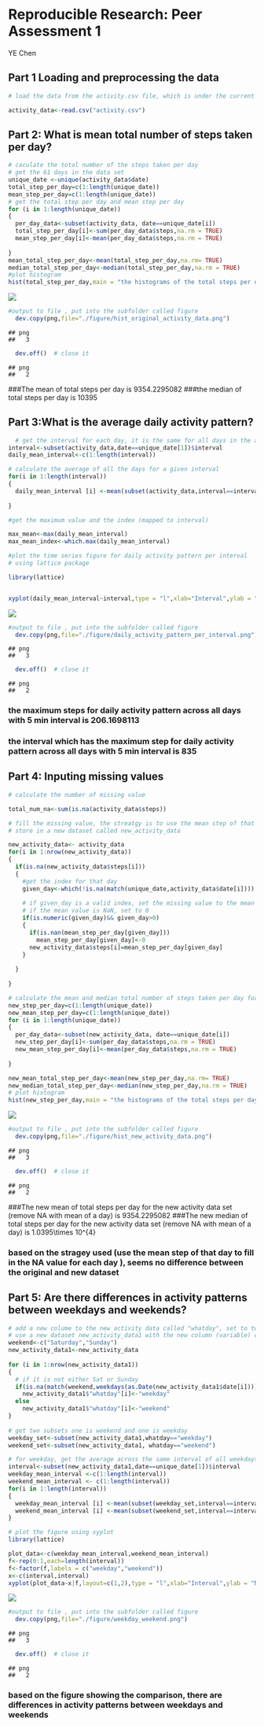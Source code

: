 # Reproducible Research: Peer Assessment 1
YE Chen  


## Part 1 Loading and preprocessing the data


```r
# load the data from the activity.csv file, which is under the current diretory

activity_data<-read.csv("activity.csv")
```


## Part 2: What is mean total number of steps taken per day?


```r
# caculate the total number of the steps taken per day 
# get the 61 days in the data set
unique_date <-unique(activity_data$date)
total_step_per_day=c(1:length(unique_date))
mean_step_per_day=c(1:length(unique_date))
# get the total step per day and mean step per day
for (i in 1:length(unique_date))
{
  per_day_data<-subset(activity_data, date==unique_date[i])
  total_step_per_day[i]<-sum(per_day_data$steps,na.rm = TRUE)
  mean_step_per_day[i]<-mean(per_day_data$steps,na.rm = TRUE)
  
}
mean_total_step_per_day<-mean(total_step_per_day,na.rm= TRUE)
median_total_step_per_day<-median(total_step_per_day,na.rm = TRUE)
#plot histogram
hist(total_step_per_day,main = "the histograms of the total steps per day for original activity data",col = "red",breaks=20)
```

![](PA1_template_files/figure-html/unnamed-chunk-2-1.png) 

```r
#output to file , put into the subfolder called figure
  dev.copy(png,file="./figure/hist_original_activity_data.png")
```

```
## png 
##   3
```

```r
  dev.off()  # close it
```

```
## png 
##   2
```

###The mean of total steps per day is 9354.2295082
###the median of total steps per day is 10395


## Part 3:What is the average daily activity pattern?


```r
  # get the interval for each day, it is the same for all days in the activity dataset
interval<-subset(activity_data,date==unique_date[1])$interval
daily_mean_interval<-c(1:length(interval))

# calculate the average of all the days for a given interval 
for(i in 1:length(interval))
{
  daily_mean_interval [i] <-mean(subset(activity_data,interval==interval[i])$steps,na.rm = TRUE)
  
}

#get the maximum value and the index (mapped to interval)

max_mean<-max(daily_mean_interval)
max_mean_index<-which.max(daily_mean_interval)

#plot the time series figure for daily activity pattern per interval
# using lattice package

library(lattice)


xyplot(daily_mean_interval~interval,type = "l",xlab="Interval",ylab = "Number of steps",main="the daily activity (steps) per 5 min interval average all days")
```

![](PA1_template_files/figure-html/unnamed-chunk-3-1.png) 

```r
#output to file , put into the subfolder called figure
  dev.copy(png,file="./figure/daily_activity_pattern_per_interval.png")
```

```
## png 
##   3
```

```r
  dev.off()  # close it
```

```
## png 
##   2
```
### the maximum steps for daily activity pattern across all days with 5 min interval is 206.1698113
### the interval which has the maximum step for daily activity pattern across all days with 5 min interval is 835


## Part 4: Inputing missing values


```r
# calculate the number of missing value

total_num_na<-sum(is.na(activity_data$steps))

# fill the missing value, the streatgy is to use the mean step of that day to fill in the NA value for each day
# store in a new dataset called new_activity_data

new_activity_data<- activity_data
for(i in 1:nrow(new_activity_data))
{
  if(is.na(new_activity_data$steps[i]))
  {
    #get the index for that day
    given_day<-which(!is.na(match(unique_date,activity_data$date[i])))
    
    # if given_day is a valid index, set the missing value to the mean of that day
    # if the mean value is NaN, set to 0
    if(is.numeric(given_day)&& given_day>0)
    {
      if(is.nan(mean_step_per_day[given_day]))
        mean_step_per_day[given_day]<-0
      new_activity_data$steps[i]=mean_step_per_day[given_day]
    }
      
  }
    
}

# calculate the mean and median total number of steps taken per day for the new dataset
new_step_per_day=c(1:length(unique_date))
new_mean_step_per_day=c(1:length(unique_date))
for (i in 1:length(unique_date))
{
  per_day_data<-subset(new_activity_data, date==unique_date[i])
  new_step_per_day[i]<-sum(per_day_data$steps,na.rm = TRUE)
  new_mean_step_per_day[i]<-mean(per_day_data$steps,na.rm = TRUE)
  
}

new_mean_total_step_per_day<-mean(new_step_per_day,na.rm= TRUE)
new_median_total_step_per_day<-median(new_step_per_day,na.rm = TRUE)
# plot histogram
hist(new_step_per_day,main = "the histograms of the total steps per day for new activity data",col = "blue",breaks=20)
```

![](PA1_template_files/figure-html/unnamed-chunk-4-1.png) 

```r
#output to file , put into the subfolder called figure
  dev.copy(png,file="./figure/hist_new_activity_data.png")
```

```
## png 
##   3
```

```r
  dev.off()  # close it
```

```
## png 
##   2
```
###The new mean of total steps per day for the new activity data set (remove NA with mean of a day) is 9354.2295082
###The new median of total steps per day for the new activity data set (remove NA with mean of a day) is 1.0395\times 10^{4}
### based on the stragey used (use the mean step of that day to fill in the NA value for each day ), seems no difference between the original and new dataset

## Part 5: Are there differences in activity patterns between weekdays and weekends?


```r
# add a new colume to the new activity data called "whatday", set to two levels either weekday or weekend.
# use a new dataset new_activity_data1 with the new column (variable) called whatday, with value either "weekday" or "weekend"
weekend<-c("Saturday","Sunday")
new_activity_data1<-new_activity_data
  
for (i in 1:nrow(new_activity_data1))
{
  # if it is not either Sat or Sunday
  if(is.na(match(weekend,weekdays(as.Date(new_activity_data1$date[i]))))[1]&&is.na(match(weekend,weekdays(as.Date(new_activity_data1$date[i]))))[2])
    new_activity_data1$"whatday"[i]<-"weekday"
  else
    new_activity_data1$"whatday"[i]<-"weekend"
}
  
# get two subsets one is weekend and one is weekday
weekday_set<-subset(new_activity_data1,whatday=="weekday")
weekend_set<-subset(new_activity_data1, whatday=="weekend")

# for weekday, get the average across the same interval of all weekdays
interval<-subset(new_activity_data1,date==unique_date[1])$interval
weekday_mean_interval <-c(1:length(interval))
weekend_mean_interval <- c(1:length(interval))
for(i in 1:length(interval))
{
  weekday_mean_interval [i] <-mean(subset(weekday_set,interval==interval[i])$steps)
  weekend_mean_interval [i] <-mean(subset(weekend_set,interval==interval[i])$steps)
}

# plot the figure using xyplot
library(lattice)

plot_data<-c(weekday_mean_interval,weekend_mean_interval)
f<-rep(0:1,each=length(interval))
f<-factor(f,labels = c("weekday","weekend"))
x<-c(interval,interval)
xyplot(plot_data~x|f,layout=c(1,2),type = "l",xlab="Interval",ylab = "Number of steps",main="the daily activity (steps) per 5 min interval weekday Vs. weekend")
```

![](PA1_template_files/figure-html/unnamed-chunk-5-1.png) 

```r
#output to file , put into the subfolder called figure
  dev.copy(png,file="./figure/weekday_weekend.png")
```

```
## png 
##   3
```

```r
  dev.off()  # close it
```

```
## png 
##   2
```

### based on the figure showing the comparison, there are differences in activity patterns between weekdays and weekends

